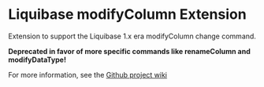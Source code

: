 # Liquibase modifyColumn Extension

Extension to support the Liquibase 1.x era modifyColumn change command.

**Deprecated in favor of more specific commands like renameColumn and modifyDataType!**

For more information, see the [Github project wiki](https://github.com/liquibase/liquibase-modify-column/wiki)